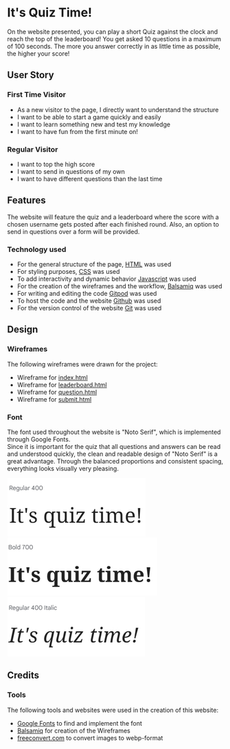 # It's Quiz Time!
On the website presented, you can play a short Quiz against the clock and reach the top of the leaderboard! You get asked 10 questions in a maximum of 100 seconds. The more you answer correctly in as little time as possible, the higher your score!

## User Story
### First Time Visitor
- As a new visitor to the page, I directly want to understand the structure
- I want to be able to start a game quickly and easily
- I want to learn something new and test my knowledge
- I want to have fun from the first minute on!

### Regular Visitor
- I want to top the high score
- I want to send in questions of my own
- I want to have different questions than the last time

## Features
The website will feature the quiz and a leaderboard where the score with a chosen username gets posted after each finished round. Also, an option to send in questions over a form will be provided. 

### Technology used
- For the general structure of the page, [HTML](https://www.w3schools.com/html/) was used
- For styling purposes, [CSS](https://www.w3schools.com/html/html_css.asp) was used
- To add interactivity and dynamic behavior [Javascript](https://www.w3schools.com/js/) was used
- For the creation of the wireframes and the workflow, [Balsamiq](https://balsamiq.com/) was used
- For writing and editing the code [Gitpod](https://www.gitpod.io/) was used
- To host the code and the website [Github](https://github.com/) was used
- For the version control of the website [Git](https://git-scm.com/) was used

## Design
### Wireframes
The following wireframes were drawn for the project:
- Wireframe for [index.html](documentation/index.webp)
- Wireframe for [leaderboard.html](documentation/leaderboard.webp)
- Wireframe for [question.html](documentation/question.webp)
- Wireframe for [submit.html](documentation/submit.webp)

### Font
The font used throughout the website is "Noto Serif", which is implemented through Google Fonts.  
Since it is important for the quiz that all questions and answers can be read and understood quickly, the clean and readable design of "Noto Serif" is a great advantage. Through the balanced proportions and consistent spacing, everything looks visually very pleasing.

![Image of the font in regular](documentation/font-regular.webp)
![Image of the font in bold](documentation/font-bold.webp)
![Image of the font in italic](documentation/font-italic.webp)

## Credits
### Tools
The following tools and websites were used in the creation of this website:
- [Google Fonts](https://fonts.google.com/) to find and implement the font
- [Balsamiq](https://balsamiq.com/) for creation of the Wireframes
- [freeconvert.com](https://www.freeconvert.com/de/webp-converter) to convert images to webp-format